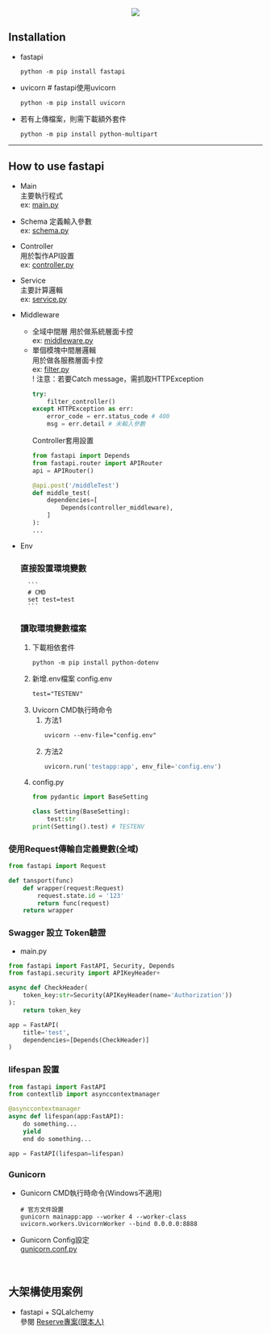 <p align='center'>
    <img src='https://fastapi.tiangolo.com/img/logo-margin/logo-teal.png'/>
</p>

## Installation
- fastapi
    ```
    python -m pip install fastapi
    ```
- uvicorn # fastapi使用uvicorn
    ```
    python -m pip install uvicorn
    ```
- 若有上傳檔案，則需下載額外套件
    ```
    python -m pip install python-multipart
    ```
--------------------------------------------------
## How to use fastapi
- Main  
    主要執行程式    
    ex: [main.py](sample/main.py)  
- Schema
    定義輸入參數    
    ex: [schema.py](sample/schema.py)
- Controller  
    用於製作API設置  
    ex: [controller.py](sample/controller.py)

- Service  
    主要計算邏輯  
    ex: [service.py](sample/service.py)
- Middleware
    - 全域中間層
        用於做系統層面卡控  
        ex: [middleware.py](sample/middleware.py)  
    - 單個模塊中間層邏輯  
        用於做各服務層面卡控  
        ex: [filter.py](sample/filter.py)  
        ! 注意：若要Catch message，需抓取HTTPException  
        ```python
        try:
            filter_controller()
        except HTTPException as err:
            error_code = err.status_code # 400
            msg = err.detail # 未輸入參數
        ```
        Controller套用設置
        ```python
        from fastapi import Depends
        from fastapi.router import APIRouter
        api = APIRouter()
        
        @api.post('/middleTest')
        def middle_test(
            dependencies=[
                Depends(controller_middleware),
            ]
        ):
        ...

- Env
    ###  直接設置環境變數
        ```
        # CMD
        set test=test
        ```
    ### 讀取環境變數檔案
    1. 下載相依套件
        ```
        python -m pip install python-dotenv
        ```
    2. 新增.env檔案
       config.env
        ```
        test="TESTENV"
        ```
    4. Uvicorn CMD執行時命令
        1. 方法1
            ```
            uvicorn --env-file="config.env"
            ```
        2. 方法2
            ```python
            uvicorn.run('testapp:app', env_file='config.env')
            ```
    5. config.py
        ```python
        from pydantic import BaseSetting
        
        class Setting(BaseSetting):
            test:str
        print(Setting().test) # TESTENV
        ```

### 使用Request傳輸自定義變數(全域)
```python
from fastapi import Request

def tansport(func)
    def wrapper(request:Request)
        request.state.id = '123'
        return func(request)
    return wrapper
```

### Swagger 設立 Token驗證
- main.py
```python
from fastapi import FastAPI, Security, Depends
from fastapi.security import APIKeyHeader+

async def CheckHeader(
    token_key:str=Security(APIKeyHeader(name='Authorization'))
):
    return token_key

app = FastAPI(
    title='test',
    dependencies=[Depends(CheckHeader)]
)

```
### lifespan 設置
```python
from fastapi import FastAPI
from contextlib import asynccontextmanager

@asynccontextmanager
async def lifespan(app:FastAPI):
    do something...
    yield
    end do something...

app = FastAPI(lifespan=lifespan)

```

### Gunicorn 
- Gunicorn CMD執行時命令(Windows不適用)
    ```
    # 官方文件設置
    gunicorn mainapp:app --worker 4 --worker-class uvicorn.workers.UvicornWorker --bind 0.0.0.0:8888
    ```
- Gunicorn Config設定  
    [gunicorn.conf.py](/gunicorn.conf.py)

<br>

## 大架構使用案例
- fastapi + SQLalchemy  
參閱 [Reserve專案(限本人)](https://github.com/OwOY/side_project/tree/main/reserve) 

